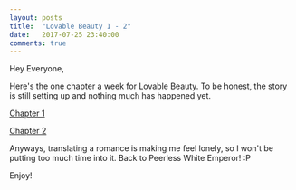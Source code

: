 ```yaml
---
layout: posts
title:  "Lovable Beauty 1 - 2"
date:   2017-07-25 23:40:00
comments: true
---
```


Hey Everyone,

Here's the one chapter a week for Lovable Beauty. To be honest, the story is still setting up and nothing much has happened yet.

[Chapter 1][lb001]

[Chapter 2][lb002]

Anyways, translating a romance is making me feel lonely, so I won't be putting too much time into it. Back to Peerless White Emperor! :P

Enjoy!

[lb001]: {{site.url}}/translations/lb/0001
[lb002]: {{site.url}}/translations/lb/0002
